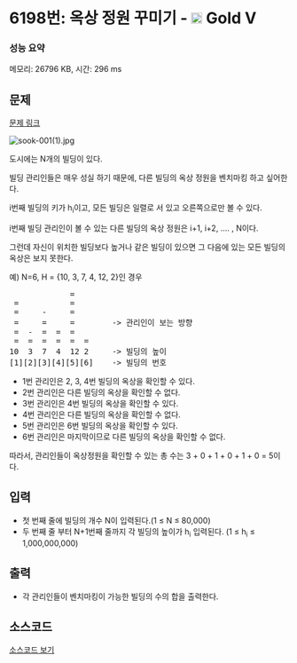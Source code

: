 # 6198번: 옥상 정원 꾸미기 - <img src="https://static.solved.ac/tier_small/11.svg" style="height:20px" /> Gold V

<!-- performance -->
### 성능 요약
메모리: 26796 KB, 시간: 296 ms
<!-- end -->

## 문제

[문제 링크](https://boj.kr/6198)


<p><img alt="sook-001(1).jpg" src="https://upload.acmicpc.net/ca458f07-d3b3-436f-a996-49080935149a/-/preview/"></p>

<p>도시에는 N개의 빌딩이 있다.</p>

<p>빌딩 관리인들은 매우 성실 하기 때문에, 다른 빌딩의 옥상 정원을 벤치마킹 하고 싶어한다.</p>

<p>i번째 빌딩의 키가 h<sub>i</sub>이고, 모든 빌딩은 일렬로 서 있고 오른쪽으로만 볼 수 있다.</p>

<p>i번째 빌딩 관리인이 볼 수 있는 다른 빌딩의 옥상 정원은 i+1, i+2, .... , N이다.</p>

<p>그런데 자신이 위치한 빌딩보다 높거나 같은 빌딩이 있으면 그 다음에 있는 모든 빌딩의 옥상은 보지 못한다.</p>

<p>예) N=6, H = {10, 3, 7, 4, 12, 2}인 경우</p>

<pre>             = 
 =           = 
 =     -     = 
 =     =     =        -&gt; 관리인이 보는 방향
 =  -  =  =  =   
 =  =  =  =  =  = 
10  3  7  4  12 2     -&gt; 빌딩의 높이
[1][2][3][4][5][6]    -&gt; 빌딩의 번호</pre>

<ul>
<li>1번 관리인은 2, 3, 4번 빌딩의 옥상을 확인할 수 있다.</li>
<li>2번 관리인은 다른 빌딩의 옥상을 확인할 수 없다.</li>
<li>3번 관리인은 4번 빌딩의 옥상을 확인할 수 있다.</li>
<li>4번 관리인은 다른 빌딩의 옥상을 확인할 수 없다.</li>
<li>5번 관리인은 6번 빌딩의 옥상을 확인할 수 있다.</li>
<li>6번 관리인은 마지막이므로 다른 빌딩의 옥상을 확인할 수 없다.</li>
</ul>

<p>따라서, 관리인들이 옥상정원을 확인할 수 있는 총 수는 3 + 0 + 1 + 0 + 1 + 0 = 5이다.</p>



## 입력


<ul>
<li>첫 번째 줄에 빌딩의&nbsp;개수 N이 입력된다.(1 ≤ N ≤ 80,000)</li>
<li>두 번째 줄 부터 N+1번째 줄까지 각 빌딩의 높이가 h<sub>i</sub> 입력된다. (1 ≤ h<sub>i</sub> ≤ 1,000,000,000)</li>
</ul>



## 출력


<ul>
<li>각 관리인들이 벤치마킹이 가능한 빌딩의 수의 합을 출력한다.</li>
</ul>



## 소스코드

[소스코드 보기](Main.java)